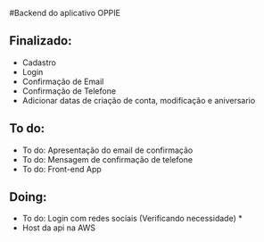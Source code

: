 #Backend do aplicativo OPPIE

## Finalizado:
- Cadastro
- Login
- Confirmação de Email
- Confirmação de Telefone
- Adicionar datas de criação de conta, modificação e aniversario


## To do:
- To do: Apresentação do email de confirmação
- To do: Mensagem de confirmação de telefone
- To do: Front-end App


## Doing:
- To do: Login com redes sociais (Verificando necessidade) *
- Host da api na AWS
